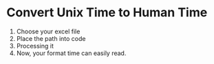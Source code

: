 # Convert Unix Time to Human Time

1. Choose your excel file
2. Place the path into code
3. Processing it
4. Now, your format time can easily read.
